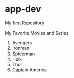 # app-dev
My first Repository

My Favorite Movies and Series
1. Avengers
2. Ironman
3. Spiderman
4. Hulk
5. Thor
6. Captain America
